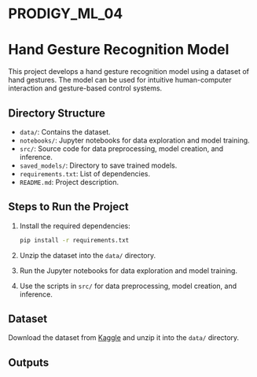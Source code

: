 # PRODIGY_ML_04
# Hand Gesture Recognition Model

This project develops a hand gesture recognition model using a dataset of hand gestures. The model can be used for intuitive human-computer interaction and gesture-based control systems.

## Directory Structure

- `data/`: Contains the dataset.
- `notebooks/`: Jupyter notebooks for data exploration and model training.
- `src/`: Source code for data preprocessing, model creation, and inference.
- `saved_models/`: Directory to save trained models.
- `requirements.txt`: List of dependencies.
- `README.md`: Project description.

## Steps to Run the Project

1. Install the required dependencies:
    ```bash
    pip install -r requirements.txt
    ```

2. Unzip the dataset into the `data/` directory.

3. Run the Jupyter notebooks for data exploration and model training.

4. Use the scripts in `src/` for data preprocessing, model creation, and inference.

## Dataset

Download the dataset from [Kaggle](https://www.kaggle.com/gti-upm/leapgestrecog) and unzip it into the `data/` directory.

## Outputs
